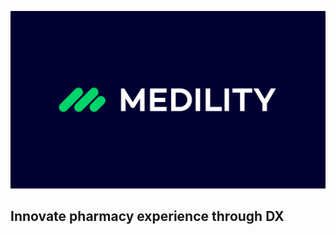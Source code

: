 ![Innovate pharmacy experience through DX. Medility](/profile/medility.png)
## Innovate pharmacy experience through DX

